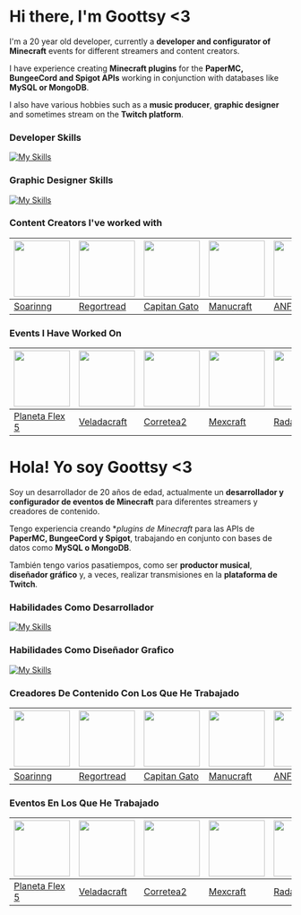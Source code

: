 # **Hi there, I'm Goottsy <3**

I'm a 20 year old developer, currently a **developer and configurator of Minecraft** events for different streamers and content creators.

I have experience creating **Minecraft plugins** for the **PaperMC, BungeeCord and Spigot APIs** working in conjunction with databases like **MySQL or MongoDB**.

I also have various hobbies such as a **music producer**, **graphic designer** and sometimes stream on the **Twitch platform**.

### **Developer Skills**

[![My Skills](https://skillicons.dev/icons?i=java,maven,gradle,idea,visualstudio,react,tauri,nodejs,mysql,c,cs,cpp,html,css,js&perline=10)](https://skillicons.dev)

### **Graphic Designer Skills**

[![My Skills](https://skillicons.dev/icons?i=ps,pr,ae,ai&perline=10)](https://skillicons.dev)

### **Content Creators I've worked with**
| <img src="https://pbs.twimg.com/profile_images/1621731224027893764/VHl2o3Lc_400x400.jpg" width='100px' /> |  <img src="https://pbs.twimg.com/profile_images/1638245722272198665/f-Rbyye8_400x400.jpg" width='100px' /> | <img src="https://pbs.twimg.com/profile_images/1393984943567605760/R_hAoYfk_400x400.jpg" width='100px' /> | <img src="https://pbs.twimg.com/profile_images/1712905794088263680/qQOtQYWa_400x400.jpg" width='100px' /> | <img src="https://pbs.twimg.com/profile_images/1620927355492487169/XwQ8e2j0_400x400.jpg" width='100px' /> | <img src="https://pbs.twimg.com/profile_images/1637576692922236929/-7Byh8GK_400x400.jpg" width='100px' /> |
| ------------ | ------------ | ------------ | ------------ | ------------ | ------------ |
| <a href="https://www.twitch.tv/soarinng" target="_blank">Soarinng</a> | <a href="https://www.twitch.tv/regortread" target="_blank">Regortread</a> | <a href="https://www.twitch.tv/capitangatoo" target="_blank">Capitan Gato</a> | <a href="https://www.twitch.tv/Manucraft" target="_blank">Manucraft</a> | <a href="https://www.twitch.tv/anfr" target="_blank">ANFR</a>  | <a href="https://www.twitch.tv/Locochon" target="_blank">Locochon</a> |


### **Events I Have Worked On**
| <img src="https://images.samsung.com/is/image/samsung/assets/es/offer/planeta-flex/logo-flex.png?$ORIGIN_PNG$" width='100px' /> | <img src="https://pbs.twimg.com/media/F1INn59WcAIN602?format=jpg&name=medium" width='100px' /> |  <img src="https://pbs.twimg.com/media/FrHsGGIWIAgJ3Ry?format=jpg" width='100px' /> | <img src="https://pbs.twimg.com/media/FdOH6o3XgAMd1Q8?format=jpg" width='100px' /> | <img src="https://github.com/Goottsy/Goottsy/assets/77463623/1ccbb12c-c42a-415a-939c-aaaef8e33930" width='100px' /> | <img src="https://pbs.twimg.com/media/FXQu5SGXoAAOK6b?format=jpg&name=large" width='100px' /> |
| ------------ | ------------ | ------------ | ------------ | ------------ | ------------ |
<a href="https://twitter.com/SamsungEspana/status/1689660208283357184" target="_blank">Planeta Flex 5</a> | <a href="https://twitter.com/lostwinsvt/status/1675980625709260802" target="_blank">Veladacraft</a> | <a href="https://twitter.com/anfrx_/status/1635347734189457408" target="_blank">Corretea2</a> | <a href="https://twitter.com/MexcraftGames/status/1703870701122326897" target="_blank">Mexcraft</a> | <a href="https://twitter.com/MtyEsports_/status/1638310341137317895" target="_blank">Radarcraft</a>  |  <a href="https://twitter.com/AlexToolsS/status/1547441956812365825" target="_blank">Hormigeo</a> |



# **Hola! Yo soy Goottsy <3**

Soy un desarrollador de 20 años de edad, actualmente un **desarrollador y configurador de eventos de Minecraft** para diferentes streamers y creadores de contenido.

Tengo experiencia creando **plugins de Minecraft* para las APIs de **PaperMC, BungeeCord y Spigot**, trabajando en conjunto con bases de datos como **MySQL o MongoDB**.

También tengo varios pasatiempos, como ser **productor musical**, **diseñador gráfico** y, a veces, realizar transmisiones en la **plataforma de Twitch**.

### **Habilidades Como Desarrollador**

[![My Skills](https://skillicons.dev/icons?i=java,maven,gradle,idea,visualstudio,react,tauri,nodejs,mysql,c,cs,cpp,html,css,js&perline=10)](https://skillicons.dev)

### **Habilidades Como Diseñador Grafico**

[![My Skills](https://skillicons.dev/icons?i=ps,pr,ae,ai&perline=10)](https://skillicons.dev)

### **Creadores De Contenido Con Los Que He Trabajado**
| <img src="https://pbs.twimg.com/profile_images/1621731224027893764/VHl2o3Lc_400x400.jpg" width='100px' /> |  <img src="https://pbs.twimg.com/profile_images/1638245722272198665/f-Rbyye8_400x400.jpg" width='100px' /> | <img src="https://pbs.twimg.com/profile_images/1393984943567605760/R_hAoYfk_400x400.jpg" width='100px' /> | <img src="https://pbs.twimg.com/profile_images/1712905794088263680/qQOtQYWa_400x400.jpg" width='100px' /> | <img src="https://pbs.twimg.com/profile_images/1620927355492487169/XwQ8e2j0_400x400.jpg" width='100px' /> | <img src="https://pbs.twimg.com/profile_images/1637576692922236929/-7Byh8GK_400x400.jpg" width='100px' /> |
| ------------ | ------------ | ------------ | ------------ | ------------ | ------------ |
| <a href="https://www.twitch.tv/soarinng" target="_blank">Soarinng</a> | <a href="https://www.twitch.tv/regortread" target="_blank">Regortread</a> | <a href="https://www.twitch.tv/capitangatoo" target="_blank">Capitan Gato</a> | <a href="https://www.twitch.tv/Manucraft" target="_blank">Manucraft</a> | <a href="https://www.twitch.tv/anfr" target="_blank">ANFR</a>  | <a href="https://www.twitch.tv/Locochon" target="_blank">Locochon</a> |

### **Eventos En Los Que He Trabajado**
| <img src="https://images.samsung.com/is/image/samsung/assets/es/offer/planeta-flex/logo-flex.png?$ORIGIN_PNG$" width='100px' /> | <img src="https://pbs.twimg.com/media/F1INn59WcAIN602?format=jpg&name=medium" width='100px' /> |  <img src="https://pbs.twimg.com/media/FrHsGGIWIAgJ3Ry?format=jpg" width='100px' /> | <img src="https://pbs.twimg.com/media/FdOH6o3XgAMd1Q8?format=jpg" width='100px' /> | <img src="https://github.com/Goottsy/Goottsy/assets/77463623/1ccbb12c-c42a-415a-939c-aaaef8e33930" width='100px' /> | <img src="https://pbs.twimg.com/media/FXQu5SGXoAAOK6b?format=jpg&name=large" width='100px' /> |
| ------------ | ------------ | ------------ | ------------ | ------------ | ------------ |
<a href="https://twitter.com/SamsungEspana/status/1689660208283357184" target="_blank">Planeta Flex 5</a> | <a href="https://twitter.com/lostwinsvt/status/1675980625709260802" target="_blank">Veladacraft</a> | <a href="https://twitter.com/anfrx_/status/1635347734189457408" target="_blank">Corretea2</a> | <a href="https://twitter.com/MexcraftGames/status/1703870701122326897" target="_blank">Mexcraft</a> | <a href="https://twitter.com/MtyEsports_/status/1638310341137317895" target="_blank">Radarcraft</a>  |  <a href="https://twitter.com/AlexToolsS/status/1547441956812365825" target="_blank">Hormigeo</a> |
